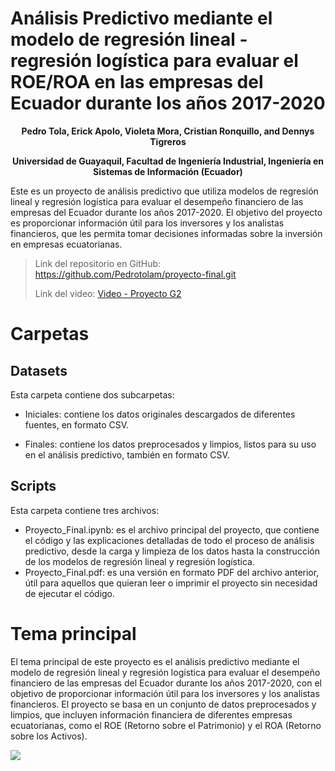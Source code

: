 # **Análisis Predictivo mediante el modelo de regresión lineal - regresión logística para evaluar el ROE/ROA en las empresas del Ecuador durante los años 2017-2020**

**<center>Pedro Tola, Erick Apolo, Violeta Mora, Cristian Ronquillo, and Dennys Tigreros**

**Universidad de Guayaquil, Facultad de Ingeniería Industrial, Ingeniería en Sistemas de Información (Ecuador)</center>**


Este es un proyecto de análisis predictivo que utiliza modelos de regresión lineal y regresión logística para evaluar el desempeño financiero de las empresas del Ecuador durante los años 2017-2020. El objetivo del proyecto es proporcionar información útil para los inversores y los analistas financieros, que les permita tomar decisiones informadas sobre la inversión en empresas ecuatorianas.

> Link del repositorio en GitHub: https://github.com/Pedrotolam/proyecto-final.git
> 
> Link del video: [Video - Proyecto G2](https://ugye-my.sharepoint.com/:v:/g/personal/erick_apolobal_ug_edu_ec/ERMT6d189UxJhzvSoxAwLvkBUEWPLkaPQuefJS1oX5q7PQ?e=8HvIDa)

# **Carpetas**

## **Datasets**

Esta carpeta contiene dos subcarpetas:

- Iniciales: contiene los datos originales descargados de diferentes fuentes, en formato CSV.

- Finales: contiene los datos preprocesados y limpios, listos para su uso en el análisis predictivo, también en formato CSV.

## **Scripts**

Esta carpeta contiene tres archivos:

- Proyecto_Final.ipynb: es el archivo principal del proyecto, que contiene el código y las explicaciones detalladas de todo el proceso de análisis predictivo, desde la carga y limpieza de los datos hasta la construcción de los modelos de regresión lineal y regresión logística.
- Proyecto_Final.pdf: es una versión en formato PDF del archivo anterior, útil para aquellos que quieran leer o imprimir el proyecto sin necesidad de ejecutar el código.

# **Tema principal**

El tema principal de este proyecto es el análisis predictivo mediante el modelo de regresión lineal y regresión logística para evaluar el desempeño financiero de las empresas del Ecuador durante los años 2017-2020, con el objetivo de proporcionar información útil para los inversores y los analistas financieros. El proyecto se basa en un conjunto de datos preprocesados y limpios, que incluyen información financiera de diferentes empresas ecuatorianas, como el ROE (Retorno sobre el Patrimonio) y el ROA (Retorno sobre los Activos).

<img src="https://img.freepik.com/vector-premium/controlar-presupuesto-empresa-analizar-indicadores-financieros_88272-3878.jpg">
